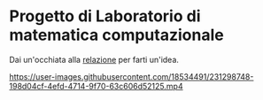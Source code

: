 # Progetto di Laboratorio di matematica computazionale
Dai un'occhiata alla [relazione](https://github.com/ElModdy/laboratorio-matematica-computazionale/blob/main/relazione.pdf) per farti un'idea.

https://user-images.githubusercontent.com/18534491/231298748-198d04cf-4efd-4714-9f70-63c606d52125.mp4

